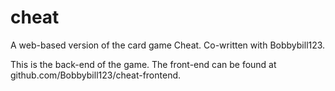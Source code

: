 # cheat
A web-based version of the card game Cheat. Co-written with Bobbybill123.

This is the back-end of the game. The front-end can be found at github.com/Bobbybill123/cheat-frontend.
